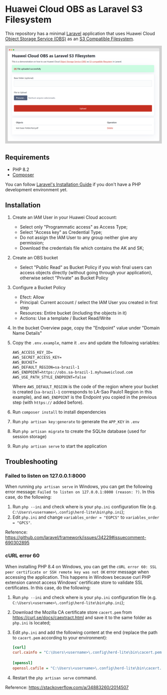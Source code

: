 # Huawei Cloud OBS as Laravel S3 Filesystem

This repository has a minimal [Laravel](https://laravel.com/) application
that uses Huawei Cloud [Object Storage Service (OBS)](https://www.huaweicloud.com/intl/en-us/product/obs.html)
as an [S3 Compatible Filesystem](https://laravel.com/docs/11.x/filesystem#amazon-s3-compatible-filesystems).

![Screenshot of application in web browser](public/screenshot.png)

## Requirements

- PHP 8.2
- [Composer](https://getcomposer.org/)

You can follow [Laravel's Installation Guide](https://laravel.com/docs/11.x/installation#installing-php)
if you don't have a PHP development environment yet.

## Installation

1. Create an IAM User in your Huawei Cloud account:
   - Select only "Programmatic access" as Access Type;
   - Select "Access key" as Credential Type;
   - Do not assign the IAM User to any group neither give any permission;
   - Download the credentials file which contains the AK and SK;
2. Create an OBS bucket
   - Select "Public Read" as Bucket Policy if you wish final users can access
     objects directly (without going through your application), otherwise select
     "Private" as Bucket Policy
3. Configure a Bucket Policy
   - Efect: Allow
   - Principal: Current account / select the IAM User you created in first step
   - Resources: Entire bucket (including the objects in it)
   - Actions: Use a template / Bucket Read/Write
4. In the bucket Overview page, copy the "Endpoint" value under "Domain Name Details"
5. Copy the `.env.example`, name it `.env` and update the following variables:

    ```plain
    AWS_ACCESS_KEY_ID=
    AWS_SECRET_ACCESS_KEY=
    AWS_BUCKET=
    AWS_DEFAULT_REGION=sa-brazil-1
    AWS_ENDPOINT=https://obs.sa-brazil-1.myhuaweicloud.com
    AWS_USE_PATH_STYLE_ENDPOINT=false
    ```

    Where `AWS_DEFAULT_REGION` is the code of the region where your bucket is
    created (`sa-brazil-1` corresponds to LA-Sao Paulo1 Region in this example),
    and `AWS_ENDPOINT` is the Endpoint you copied in the previous step (with
    `https://` added before).

6. Run `composer install` to install dependencies
7. Run `php artisan key:generate` to generate the `APP_KEY` in `.env`
8. Run `php artisan migrate` to create the SQLite database (used for session storage)
9. Run `php artisan serve` to start the application

## Troubleshooting

### Failed to listen on 127.0.0.1:8000

When running `php artisan serve` in Windows, you can get the following error message:
`Failed to listen on 127.0.0.1:8000 (reason: ?)`. In this case, do the following:

1. Run `php --ini` and check where is your `php.ini` configuration file (e.g.
   `C:\Users\<username>\.config\herd-lite\bin\php.ini`);
2. Edit `php.ini` and change `variables_order = "EGPCS"` to `variables_order = "GPCS"`.

Reference: <https://github.com/laravel/framework/issues/34229#issuecomment-690302895>

### cURL error 60

When installing PHP 8.4 on Windows, you can get the
`cURL error 60: SSL peer certificate or SSH remote key was not OK` error message
when accessing the application. This happens in Windows because curl PHP
extension cannot access Windows' certificate store to validate SSL certificates.
In this case, do the following:

1. Run `php --ini` and check where is your `php.ini` configuration file (e.g.
   `C:\Users\<username>\.config\herd-lite\bin\php.ini`);
2. Download the Mozilla CA certificate store `cacert.pem` from <https://curl.se/docs/caextract.html>
   and save it to the same folder as `php.ini` is located;
3. Edit `php.ini` and add the following content at the end (replace the path
   to `cacert.pem` according to your environment):

   ```ini
   [curl]
   curl.cainfo = "C:\Users\<username>\.config\herd-lite\bin\cacert.pem"

   [openssl]
   openssl.cafile = "C:\Users\<username>\.config\herd-lite\bin\cacert.pem"
   ```

4. Restart the `php artisan serve` command.

Reference: <https://stackoverflow.com/a/34883260/2014507>
